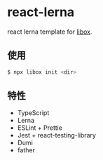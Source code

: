 # react-lerna

react lerna template for [libox](https://github.com/heynext/libox).

## 使用

```bash
$ npx libox init <dir>
```

## 特性

- TypeScript
- Lerna
- ESLint + Prettie
- Jest + react-testing-library
- Dumi
- father
